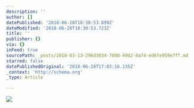 ```yaml
---
description: ''
author: []
datePublished: '2018-06-28T18:30:53.899Z'
dateModified: '2018-06-28T18:30:53.723Z'
title: ''
publisher: {}
via: {}
inFeed: true
sourcePath: _posts/2018-03-13-296d3034-7000-49d2-8a74-ed6fe959e7ff.md
starred: false
datePublishedOriginal: '2018-06-28T17:03:16.135Z'
_context: 'http://schema.org'
_type: Article

---
```

![](https://the-grid-user-content.s3-us-west-2.amazonaws.com/a1c1b948-b853-4c9a-97c3-fc78d3478233.jpg)
